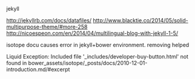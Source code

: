 jekyll 

http://jekyllrb.com/docs/datafiles/
http://www.blacktie.co/2014/05/solid-multipurpose-theme/#more-258
http://nicoespeon.com/en/2014/04/multilingual-blog-with-jekyll-1-5/


isotope docu causes error in jekyll+bower environment. removing helped

Liquid Exception: Included file '_includes/developer-buy-button.html' not found in bower_assets/isotope/_posts/docs/2010-12-01-introduction.md/#excerpt